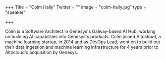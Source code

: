 +++
Title = "Colm Hally"
Twitter = ""
image = "colm-hally.jpg"
type = "speaker"

+++

Colm is a Software Architect in Genesys's Galway-based AI Hub, working on building AI capabilities into Genesys's products.
Colm joined Altocloud, a machine learning startup, in 2014 and as DevOps Lead, went on to build out their data ingestion and machine learning infrastructure for 4 years prior to Altocloud's acquisition by Genesys.

